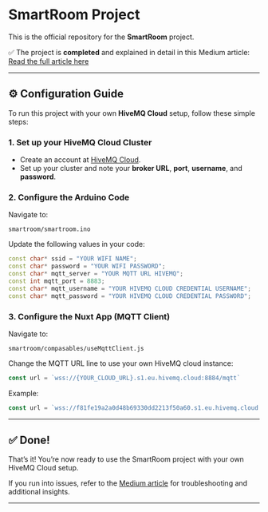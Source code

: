 # SmartRoom Project

This is the official repository for the **SmartRoom** project.

✅ The project is **completed** and explained in detail in this Medium article: [Read the full article here](https://testing.com)

---

## ⚙️ Configuration Guide

To run this project with your own **HiveMQ Cloud** setup, follow these simple steps:

### 1. Set up your HiveMQ Cloud Cluster
- Create an account at [HiveMQ Cloud](https://www.hivemq.com/mqtt-cloud-broker/).
- Set up your cluster and note your **broker URL**, **port**, **username**, and **password**.

### 2. Configure the Arduino Code
Navigate to:
```
smartroom/smartroom.ino
```

Update the following values in your code:

```cpp
const char* ssid = "YOUR WIFI NAME";
const char* password = "YOUR WIFI PASSWORD";
const char* mqtt_server = "YOUR MQTT URL HIVEMQ";
const int mqtt_port = 8883;
const char* mqtt_username = "YOUR HIVEMQ CLOUD CREDENTIAL USERNAME";
const char* mqtt_password = "YOUR HIVEMQ CLOUD CREDENTIAL PASSWORD";
```

### 3. Configure the Nuxt App (MQTT Client)
Navigate to:
```
smartroom/compasables/useMqttClient.js
```

Change the MQTT URL line to use your own HiveMQ cloud instance:

```js
const url = `wss://{YOUR_CLOUD_URL}.s1.eu.hivemq.cloud:8884/mqtt`
```

Example:
```js
const url = `wss://f81fe19a2a0d48b69330dd2213f50a60.s1.eu.hivemq.cloud:8884/mqtt`
```

---

## ✅ Done!
That’s it! You’re now ready to use the SmartRoom project with your own HiveMQ Cloud setup.

If you run into issues, refer to the [Medium article](https://testing.com) for troubleshooting and additional insights.

---

